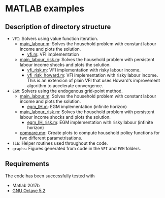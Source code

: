 
# MATLAB examples

## Description of directory structure

-   `VFI`: Solvers using value function iteration.
    -   [main_labour.m](VFI/main_labour.m): Solves the household problem with constant labour income
        and plots the solution.
        -   [vfi.m](VFI/vfi.m): VFI implementation
    -   [main_labour_risk.m](VFI/main_labour_risk.m): Solves the household problem
        with persistent labour income shocks and plots the solution.
        -   [vfi_risk.m](VFI/vfi_risk.m): VFI implementation with risky labour income.
        -   [vfi_risk_howard.m](VFI/vfi_risk_howard.m): VFI implementation with
            risky labour income. This is an extension of plain VFI that uses
            Howard's improvement algorithm to accelerate convergence. 
-   `EGM`: Solvers using the endogenous grid-point method.
    -   [main_labour.m](EGM/main_labour.m): Solves the household problem with constant labour income
        and plots the solution.
        -   [egm_IH.m](EGM/egm_IH.m): EGM implementation (infinite horizon)
    -   [main_labour_risk.m](EGM/main_labour_risk.m): Solves the household problem
        with persistent labour income shocks and plots the solution.
        -   [egm_IH_risk.m](EGM/egm_IH_risk.m): EGM implementation with risky labour (infinite horizon)
    -   [compare.mn](EGM/compare.m): Create plots to compute household
            policy functions for two different parametrisations.
-   `lib`: Helper routines used throughout the code. 
-   `graphs`: Figures generated from code in the `VFI` and `EGM` folders.


## Requirements

The code has been successfully tested with
-   Matlab 2017b
-   [GNU Octave 5.2](https://www.gnu.org/software/octave/index)

